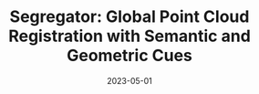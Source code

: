---
title: "Segregator: Global Point Cloud Registration with Semantic and Geometric Cues"
img: "pub_images/pub_segregator.png"
collection: publications
category: conferences
# permalink: /publication/2024-10-01-VudaSurvey-number-2
date: 2023-05-01
venue: 'International Conference on Robotics and Automation (ICRA)'
authors: Pengyu Yin, Shenghai Yuan, <b>Haozhi Cao</b>, Xingyu Ji, Shuyang Zhang, and Lihua Xie
arxivurl: 'https://arxiv.org/abs/2303.10457'
paperurl: 'https://ieeexplore.ieee.org/document/10160798'
codeurl: 'https://github.com/Pamphlett/Segregator'
# siteurl: 'https://sites.google.com/view/mmcotta'
# videourl: 'https://www.youtube.com/watch?v=kjjzzBdmm9E'
---